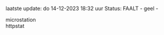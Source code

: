laatste update: 
do 14-12-2023 18:32   uur 
Status: FAALT - geel - 
<div class="service Y">microstation</div><div class="service G">httpstat</div>